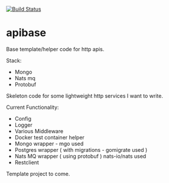 [![Build Status](https://travis-ci.org/byrnedo/apibase.svg?branch=master)](https://travis-ci.org/byrnedo/apibase)

# apibase

Base template/helper code for http apis.

Stack: 
 - Mongo
 - Nats mq
 - Protobuf

Skeleton code for some lightweight http services I want to write.

Current Functionality:

- Config
- Logger
- Various Middleware
- Docker test container helper
- Mongo wrapper - mgo used
- Postgres wrapper ( with migrations - gomigrate used )
- Nats MQ wrapper ( using protobuf ) nats-io/nats used
- Restclient

Template project to come.
